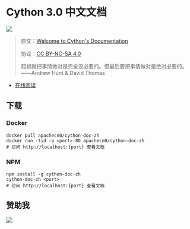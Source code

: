 # Cython 3.0 中文文档

![](http://docs.cython.org/en/latest/_static/cythonlogo.png)

> 原文：[Welcome to Cython's Documentation](http://docs.cython.org/en/latest/)
> 
> 协议：[CC BY-NC-SA 4.0](http://creativecommons.org/licenses/by-nc-sa/4.0/)
> 
> 起初就把事情做对是完全没必要的。但最后要把事情做对是绝对必要的。——Andrew Hunt & David Thomas

* [在线阅读](https://cython.apachecn.org)
## 下载

### Docker

```
docker pull apachecn0/cython-doc-zh
docker run -tid -p <port>:80 apachecn0/cython-doc-zh
# 访问 http://localhost:{port} 查看文档
```

### NPM

```
npm install -g cython-doc-zh
cython-doc-zh <port>
# 访问 http://localhost:{port} 查看文档
```

## 赞助我

![](https://img-blog.csdnimg.cn/20200112005920729.png)
